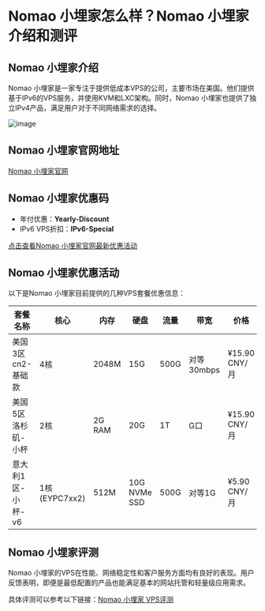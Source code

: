 # Nomao 小埋家怎么样？Nomao 小埋家介绍和测评

## Nomao 小埋家介绍
Nomao 小埋家是一家专注于提供低成本VPS的公司，主要市场在美国。他们提供基于IPv6的VPS服务，并使用KVM和LXC架构。同时，Nomao 小埋家也提供了独立IPv4产品，满足用户对于不同网络需求的选择。

![image](https://github.com/vwelam6758/Nomao/assets/167729407/d7df6d79-bbd5-4386-b71a-3c68e352935a)

## Nomao 小埋家官网地址
[Nomao 小埋家官网](https://port.nomao.top/aff.php?aff=45)

## Nomao 小埋家优惠码
- 年付优惠：**Yearly-Discount**
- IPv6 VPS折扣：**IPv6-Special**

[点击查看Nomao 小埋家官网最新优惠活动](https://port.nomao.top/aff.php?aff=45)

## Nomao 小埋家优惠活动
以下是Nomao 小埋家目前提供的几种VPS套餐优惠信息：

| 套餐名称 | 核心 | 内存 | 硬盘 | 流量 | 带宽 | 价格 |
| --- | --- | --- | --- | --- | --- | --- |
| 美国3区cn2-基础款 | 4核 | 2048M | 15G | 500G | 对等30mbps | ¥15.90 CNY/月 |
| 美国5区洛杉矶-小杯 | 2核 | 2G RAM | 20G | 1T | G口 | ¥15.90 CNY/月 |
| 意大利1区-小杯-v6 | 1核(EYPC7xx2) | 512M | 10G NVMe SSD | 500G | 对等1G | ¥5.90 CNY/月 |

## Nomao 小埋家评测
Nomao 小埋家的VPS在性能、网络稳定性和客户服务方面均有良好的表现。用户反馈表明，即便是最低配置的产品也能满足基本的网站托管和轻量级应用需求。

具体评测可以参考以下链接：[Nomao 小埋家 VPS评测](https://port.nomao.top/aff.php?aff=45)


